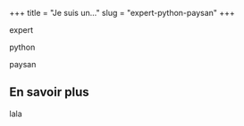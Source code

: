 +++
title = "Je suis un..."
slug = "expert-python-paysan"
+++


expert

python

paysan

## En savoir plus

lala
